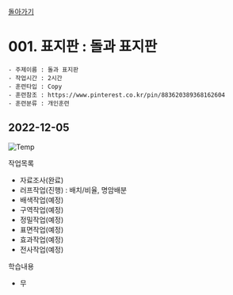 [돌아가기](/Object-Artifact/README.md)

# 001. 표지판 : 돌과 표지판

```
- 주제이름 : 돌과 표지판
- 작업시간 : 2시간
- 훈련타입 : Copy
- 훈련참조 : https://www.pinterest.co.kr/pin/883620389368162604
- 훈련분류 : 개인훈련
```

## 2022-12-05
![Temp](https://user-images.githubusercontent.com/77244047/205514693-e48a45df-b744-43e2-8b8e-413f2966642f.png)

작업목록
- 자료조사(완료)
- 러프작업(진행) : 배치/비율, 명암배분
- 배색작업(예정)
- 구역작업(예정)
- 정밀작업(예정)
- 표면작업(예정)
- 효과작업(예정)
- 전사작업(예정)

학습내용
- 무
